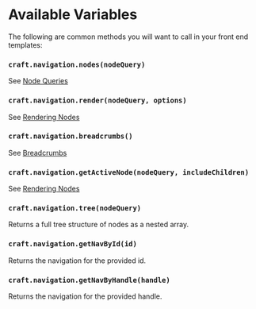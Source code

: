 # Available Variables

The following are common methods you will want to call in your front end templates:

### `craft.navigation.nodes(nodeQuery)`

See [Node Queries](docs:getting-elements/node-queries)

### `craft.navigation.render(nodeQuery, options)`

See [Rendering Nodes](docs:template-guides/rendering-nodes)

### `craft.navigation.breadcrumbs()`

See [Breadcrumbs](docs:template-guides/breadcrumbs)

### `craft.navigation.getActiveNode(nodeQuery, includeChildren)`

See [Rendering Nodes](docs:template-guides/rendering-nodes)

### `craft.navigation.tree(nodeQuery)`

Returns a full tree structure of nodes as a nested array.

### `craft.navigation.getNavById(id)`

Returns the navigation for the provided id.

### `craft.navigation.getNavByHandle(handle)`

Returns the navigation for the provided handle.
